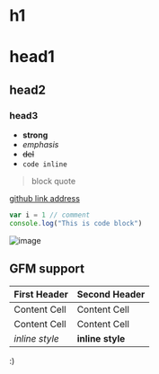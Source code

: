 # h1

head1
===

head2
---

### head3 ###

- **strong**
- *emphasis*
- ~~del~~
- `code inline`

> block quote

[github link address](https://github.com/chunpu/markdown2confluence)

```javascript
var i = 1 // comment
console.log("This is code block")
```

![image](https://www.google.com.hk/images/branding/googlelogo/1x/googlelogo_color_272x92dp.png)

## GFM support

First Header  | Second Header
------------- | -------------
Content Cell  | Content Cell
Content Cell  | Content Cell
*inline style* | **inline style**

:)
